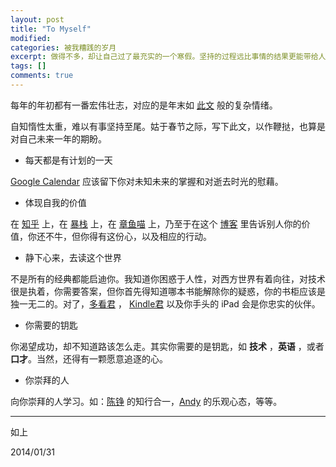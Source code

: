 ```yaml
---
layout: post
title: "To Myself"
modified:
categories: 被我糟践的岁月
excerpt: 做得不多，却让自己过了最充实的一个寒假。坚持的过程远比事情的结果更能带给人幸福感。
tags: []
comments: true
---
```



每年的年初都有一番宏伟壮志，对应的是年末如 [此文]({{site.url}}/被我糟践的岁月/something/) 般的复杂情绪。

自知惰性太重，难以有事坚持至尾。姑于春节之际，写下此文，以作鞭挞，也算是对自己未来一年的期盼。

- 每天都是有计划的一天

[Google Calendar](https://www.google.com/calendar) 应该留下你对未知未来的掌握和对逝去时光的慰藉。

- 体现自我的价值

在 [知乎](http://www.zhihu.com) 上，在 [暴栈](http://www.stackoverflow.com) 上，在 [章鱼喵](http://www.github.com/ihainan) 上，乃至于在这个 [博客](http://www.ihainan.me) 里告诉别人你的价值，你还不牛，但你得有这份心，以及相应的行动。

- 静下心来，去读这个世界

不是所有的经典都能启迪你。我知道你困惑于人性，对西方世界有着向往，对技术很是执着，你需要答案，但你首先得知道哪本书能解除你的疑惑，你的书柜应该是独一无二的。对了，[多看君](http://www.duokan.com) ， [Kindle君]() 以及你手头的 iPad 会是你忠实的伙伴。

- 你需要的钥匙

你渴望成功，却不知道路该怎么走。其实你需要的是钥匙，如 __技术__ ，__英语__ ，或者 __口才__。当然，还得有一颗愿意追逐的心。

- 你崇拜的人

向你崇拜的人学习。如：[陈铮](http://liamchzh.github.io/) 的知行合一，[Andy](http://www.mad.ac) 的乐观心态，等等。

---

如上

2014/01/31
